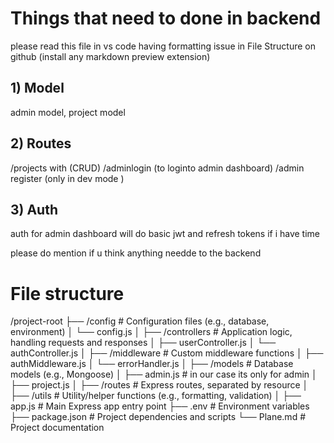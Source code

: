 
# Things that need to done in backend

please read this file in vs code having formatting issue in File Structure on github (install any markdown preview extension)

## 1) Model

admin model, project model

## 2) Routes

/projects with (CRUD)
/adminlogin (to loginto admin dashboard)
/admin register (only in dev mode )

## 3) Auth

auth for admin dashboard will do basic jwt and refresh tokens if i have time


please do mention if u think anything needde to the backend

# File structure

/project-root
├── /config # Configuration files (e.g., database, environment)
│ └── config.js
│
├── /controllers # Application logic, handling requests and responses
│ ├── userController.js
│ └── authController.js
│
├── /middleware # Custom middleware functions
│ ├── authMiddleware.js
│ └── errorHandler.js
│
├── /models # Database models (e.g., Mongoose)
│ ├── admin.js # in our case its only for admin
│ ├── project.js
│
├── /routes # Express routes, separated by resource
│
├── /utils # Utility/helper functions (e.g., formatting, validation)
│
├── app.js # Main Express app entry point
├── .env # Environment variables
├── package.json # Project dependencies and scripts
└── Plane.md # Project documentation